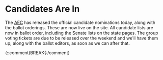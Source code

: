 # Candidates Are In

The [AEC](http://aec.gov.au/) has released the official candidate nominations
today, along with the ballot orderings. These are now live on the site. All
candidate lists are now in ballot order, including the Senate lists on the
state pages. The group voting tickets are due to be released over the weekend
and we'll have them up, along with the ballot editors, as soon as we can after
that.

{::comment}BREAK{:/comment}
